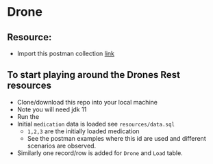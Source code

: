 # Drone

## Resource:
-  Import this postman collection [link](https://api.postman.com/collections/8875518-a08762ea-d80a-4d9a-ae64-01a5aa6b94d2?access_key=PMAT-01H5X9QCNQEWE1DGEVKKAAD77P)
## To start playing around the Drones Rest resources

* Clone/download this repo into your local machine
* Note you will need jdk 11
* Run the 
* Initial `medication` data is loaded see `resources/data.sql`
  * `1,2,3` are the initially loaded medication
  * See the postman examples where this id are used and different scenarios are observed.
* Similarly one record/row is added for `Drone` and `Load` table.
